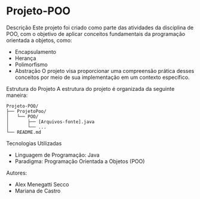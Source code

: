 # Projeto-POO

Descrição
Este projeto foi criado como parte das atividades da disciplina de POO, com o objetivo de aplicar conceitos fundamentais da programação orientada a objetos, como:

- Encapsulamento
- Herança
- Polimorfismo
- Abstração
O projeto visa proporcionar uma compreensão prática desses conceitos por meio de sua implementação em um contexto específico.


Estrutura do Projeto
A estrutura do projeto é organizada da seguinte maneira:

```
Projeto-POO/
├── ProjetoPoo/
│   └── POO/
│       ├── [Arquivos-fonte].java
│       └── ...
└── README.md
```

Tecnologias Utilizadas
- Linguagem de Programação: Java
- Paradigma: Programação Orientada a Objetos (POO)


Autores:

- Alex Menegatti Secco
- Mariana de Castro
